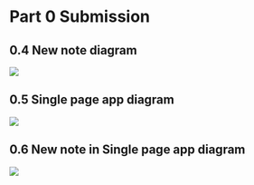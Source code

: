 # Part 0 Submission

## 0.4 New note diagram

[![](https://mermaid.ink/img/pako:eNq1VE1v2zAM_SuETiuQOsV686GnDR2G9QNNbnMxsBIda7ElVaLSDkH-e-nIyKFFUQTbfDIfCb7nZ5Jbpb0hVatEj5mcpi8WVxGHxoE8ASNbbQM6hofonxLFtwkBNyNeMlPZ6cVFwWu4vVksoWMOqZ7PE2djKVU6VR31ybq1rVo7p2ccQk8YwtzR0y_nmUo71Gw3yHRgGcHyfiocE1sN52ef4dMdGRtJM0RKwbtEJ6Xe0Js274m9_HqUVtGZjhP6bXn1A4zXeSDH_1negNZVv48UyB3Bd9zgQkcbGFrb0wcyr8UFiHbVMfgWDo2W0mgKILEMTAJ6Jp3ZutVrlnEIBUPhI9YdpVKwuLmGNvphH_1bbwwyijfeHefOz6qqZrCFRvbG8fgLVS2BDC3sh1bNJJLeVHCdY5QiKAjs7v_eyuLh5JDGvn9AvYY2O-noXTFROA3FUrKfUTVTA0WZByOrvh25GiXJYZJpMK4b1bid1GFmv_jjtKo5Zpqp6POqU3WLfZIoh_FTpiNxQGXv2Merckn2B2X3ArTpheU?type=png)](https://mermaid.live/edit#pako:eNq1VE1v2zAM_SuETiuQOsV686GnDR2G9QNNbnMxsBIda7ElVaLSDkH-e-nIyKFFUQTbfDIfCb7nZ5Jbpb0hVatEj5mcpi8WVxGHxoE8ASNbbQM6hofonxLFtwkBNyNeMlPZ6cVFwWu4vVksoWMOqZ7PE2djKVU6VR31ybq1rVo7p2ccQk8YwtzR0y_nmUo71Gw3yHRgGcHyfiocE1sN52ef4dMdGRtJM0RKwbtEJ6Xe0Js274m9_HqUVtGZjhP6bXn1A4zXeSDH_1negNZVv48UyB3Bd9zgQkcbGFrb0wcyr8UFiHbVMfgWDo2W0mgKILEMTAJ6Jp3ZutVrlnEIBUPhI9YdpVKwuLmGNvphH_1bbwwyijfeHefOz6qqZrCFRvbG8fgLVS2BDC3sh1bNJJLeVHCdY5QiKAjs7v_eyuLh5JDGvn9AvYY2O-noXTFROA3FUrKfUTVTA0WZByOrvh25GiXJYZJpMK4b1bid1GFmv_jjtKo5Zpqp6POqU3WLfZIoh_FTpiNxQGXv2Merckn2B2X3ArTpheU)

## 0.5 Single page app diagram

[![](https://mermaid.ink/img/pako:eNq1VD1z2zAM_Ss4zrLcJJuGTO01l8vHYE-tOiAkZDGWSJYE3eR8_u-FTNVDszRNokl4AB8e34HYK-0NqUYl-pnJafpscRNxbB3IFzCy1TagY3iI_lei-DIh4G7CS2YuW1xeFryBr1_W0DOH1CyXibOxlGqd6p6GZN3W1p1d0hOOYSAMYZkCFiLUbHfIdOKfwPK_EPa5TwNX69sbMF7nkRyXKkMvDr-PuBGtk3R6nULuCeQQdHagDxYo7tWP_yHvGne40tEG_heVd16gaDc9g-_gRLQWojmAxDIhCeiJdGbrNn93maZOMJR-xLqnVApW93fQRT8eo_e1xiBP3nj3One-76GVN-J4mi7VSHAcOCt3w_TcqkoQoaaSO_90frE4W5y1Cg4V1HUNP97uZTFxtkjjMDyg3kKXnTB6V1yM5AzFUuKEMqlKjRRlYI087v3Uq1WSHGehBuO2Va07SB1m9qtnp1XDMVOlos-bXjUdDkmiHKbrzWvhhJKx7ONt2R3HFVIp2QbfvP9Tc_gN99qD9w?type=png)](https://mermaid.live/edit#pako:eNq1VD1z2zAM_Ss4zrLcJJuGTO01l8vHYE-tOiAkZDGWSJYE3eR8_u-FTNVDszRNokl4AB8e34HYK-0NqUYl-pnJafpscRNxbB3IFzCy1TagY3iI_lei-DIh4G7CS2YuW1xeFryBr1_W0DOH1CyXibOxlGqd6p6GZN3W1p1d0hOOYSAMYZkCFiLUbHfIdOKfwPK_EPa5TwNX69sbMF7nkRyXKkMvDr-PuBGtk3R6nULuCeQQdHagDxYo7tWP_yHvGne40tEG_heVd16gaDc9g-_gRLQWojmAxDIhCeiJdGbrNn93maZOMJR-xLqnVApW93fQRT8eo_e1xiBP3nj3One-76GVN-J4mi7VSHAcOCt3w_TcqkoQoaaSO_90frE4W5y1Cg4V1HUNP97uZTFxtkjjMDyg3kKXnTB6V1yM5AzFUuKEMqlKjRRlYI087v3Uq1WSHGehBuO2Va07SB1m9qtnp1XDMVOlos-bXjUdDkmiHKbrzWvhhJKx7ONt2R3HFVIp2QbfvP9Tc_gN99qD9w)

## 0.6 New note in Single page app diagram

[![](https://mermaid.ink/img/pako:eNqNUsFuAiEQ_RXCqU3UbXvcg6eeTLo20SOJmcLsLnEXKAxqY_z3grgmbS_lQJg3w3vzYM5cWoW85gE_IxqJrxo6D6MwLC0HnrTUDgyxD2-PAf3fRAIPGS-ZxhIyr7uemG2nSzXb9jgFDE8oI2FglMAVHCBIrx2x3EnCgBgoVbIGj8xkRrLX2EGHRafsN8r5clm6qNn7erNlPZELdVUFikpjWMiw6HEI2uz1otUVnmB0A4JzVRLYZYFdcFAoQZI-QJKcfN1dDdheTU1S2VM5_7T0Dx-rzbopzIVgnhzc30rwZiqXHlMrSnD28PL0PIXMY3DWBHwsHAp_Nc1nfEQ_glbpZ8-5SPAkO6LgmV6B3wsuzCXVQSS7-TKS1-Qjzri3set53cIQUhSdSqy3mbijqDRZ_1YG5zo_l2-YQMsk?type=png)](https://mermaid.live/edit#pako:eNqNUsFuAiEQ_RXCqU3UbXvcg6eeTLo20SOJmcLsLnEXKAxqY_z3grgmbS_lQJg3w3vzYM5cWoW85gE_IxqJrxo6D6MwLC0HnrTUDgyxD2-PAf3fRAIPGS-ZxhIyr7uemG2nSzXb9jgFDE8oI2FglMAVHCBIrx2x3EnCgBgoVbIGj8xkRrLX2EGHRafsN8r5clm6qNn7erNlPZELdVUFikpjWMiw6HEI2uz1otUVnmB0A4JzVRLYZYFdcFAoQZI-QJKcfN1dDdheTU1S2VM5_7T0Dx-rzbopzIVgnhzc30rwZiqXHlMrSnD28PL0PIXMY3DWBHwsHAp_Nc1nfEQ_glbpZ8-5SPAkO6LgmV6B3wsuzCXVQSS7-TKS1-Qjzri3set53cIQUhSdSqy3mbijqDRZ_1YG5zo_l2-YQMsk)

